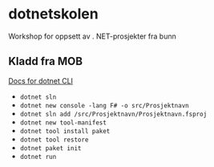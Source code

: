 # dotnetskolen

Workshop for oppsett av . NET-prosjekter fra bunn

## Kladd fra MOB

[Docs for dotnet CLI](https://docs.microsoft.com/en-us/dotnet/core/tools/)

- `dotnet sln`
- `dotnet new console -lang F# -o src/Prosjektnavn`
- `dotnet sln add /src/Prosjektnavn/Prosjektnavn.fsproj`
- `dotnet new tool-manifest`
- `dotnet tool install paket`
- `dotnet tool restore`
- `dotnet paket init`
- `dotnet run`
